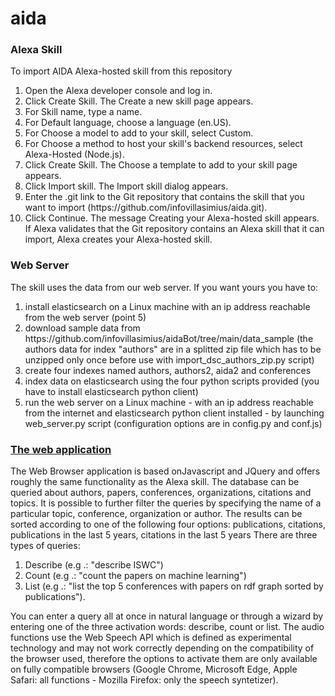 # aida
<h3>Alexa Skill</h3>
To import AIDA Alexa-hosted skill from this repository

<ol>
  <li>Open the Alexa developer console and log in.</li>
  <li>Click Create Skill. The Create a new skill page appears.</li>
  <li>For Skill name, type a name.</li>
  <li>For Default language, choose a language (en.US).</li>
  <li>For Choose a model to add to your skill, select Custom.</li>
  <li>For Choose a method to host your skill's backend resources, select Alexa-Hosted (Node.js).</li>
  <li>Click Create Skill. The Choose a template to add to your skill page appears.</li>
  <li>Click Import skill. The Import skill dialog appears.</li>
  <li>Enter the .git link to the Git repository that contains the skill that you want to import (https://github.com/infovillasimius/aida.git).</li>
  <li>Click Continue. The message Creating your Alexa-hosted skill appears. If Alexa validates that the Git repository contains an Alexa skill that it can import, Alexa creates       your Alexa-hosted skill.</li>
</ol>

<h3>Web Server</h3>
The skill uses the data from our web server. If you want yours you have to:
<ol>
<li>install elasticsearch on a Linux machine with an ip address reachable from the web server (point 5)</li>
<li>download sample data from https://github.com/infovillasimius/aidaBot/tree/main/data_sample (the authors data for index "authors" are in a splitted zip file which has to be unzipped only once before use with import_dsc_authors_zip.py script)</li>
<li>create four indexes named authors, authors2, aida2 and conferences</li>
<li>index data on elasticsearch using the four python scripts provided (you have to install elasticsearch python client)</li>
<li>run the web server on a Linux machine - with an ip address reachable from the internet and elasticsearch python client installed - by launching web_server.py script (configuration options are in config.py and conf.js)</li>
</ol>

<h3><a href="https://aidabot.ddns.net" target="_blank">The web application</a></h3>
The Web Browser application is based onJavascript and JQuery and offers roughly the same functionality as the Alexa skill.
The database can be queried about authors, papers, conferences, organizations, citations and topics.
It is possible to further filter the queries by specifying the name of a particular topic, conference, organization or author.
The results can be sorted according to one of the following four options: publications, citations, publications in the last 5 years, citations in the last 5 years
There are three types of queries:
<ol>
  <li> Describe (e.g .: "describe ISWC")</li>
  <li> Count (e.g .: "count the papers on machine learning")</li>
  <li> List (e.g .: "list the top 5 conferences with papers on rdf graph sorted by publications").</li>
</ol>

You can enter a query all at once in natural language or through a wizard by entering one of the three activation words: describe, count or list.
The audio functions use the Web Speech API which is defined as experimental technology and may not work correctly depending on the compatibility of the browser used, therefore the options to activate them are only available on fully compatible browsers (Google Chrome, Microsoft Edge, Apple Safari: all functions - Mozilla Firefox: only the speech syntetizer).
